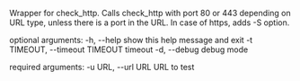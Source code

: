 
Wrapper for check_http. Calls check_http with port 80 or 443 depending on URL
type, unless there is a port in the URL. In case of https, adds -S option.

optional arguments:
  -h, --help            show this help message and exit
  -t TIMEOUT, --timeout TIMEOUT
                        timeout
  -d, --debug           debug mode

required arguments:
  -u URL, --url URL     URL to test
